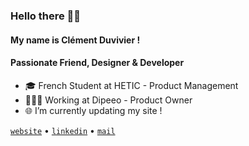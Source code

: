 
### Hello there 👋🏻
#### My name is Clément Duvivier !
#### Passionate Friend, Designer & Developer
- 🎓 French Student at HETIC - Product Management
- 🧑🏻‍💻 Working at Dipeeo - Product Owner
- 🌐 I’m currently updating my site !

[`website`](https://cduvivier.dev) • [`linkedin`](https://www.linkedin.com/in/clementduvivier/) • [`mail`](mailto:duvivier.clem@gmail.com)
